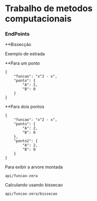 # Trabalho de metodos computacionais

### EndPoints

**Bissecção

Exemplo de estrada

**Para um ponto

```
{
	"funcao": "x^2 - x",
	"ponto": {
		"A": 2,
		"B": 0
	}
}
```

**Para dois pontos

```
{
	"funcao": "x^2 - x",
	"ponto": {
		"A": 2,
		"B": 0
	},
	"ponto2": {
		"A": 2,
		"B": 0
	}
}
```

Para exibir a arvore montada

`api/funcao-zera`

Calculando usando bissecao

`api/funcao-zera/bissecao`
